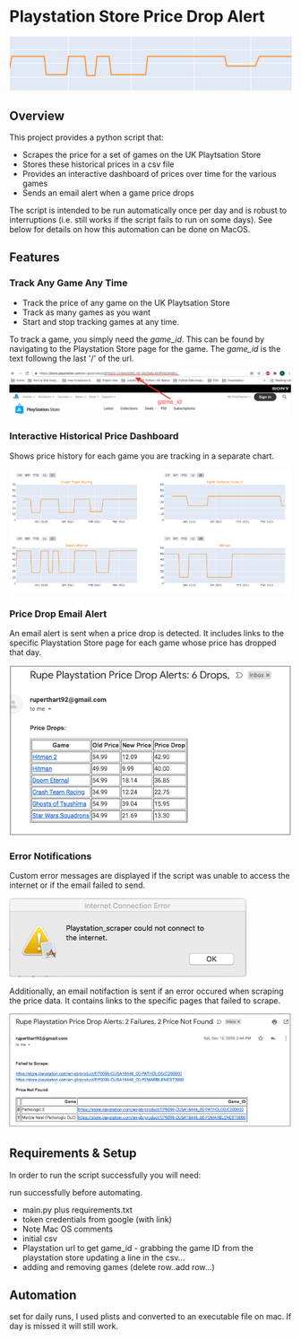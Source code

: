 # Playstation Store Price Drop Alert
![price drop graphic](https://github.com/rhart-rup/Playstation-Store-Price-Drop-Alert/blob/main/Graphics/Graph3.png?raw=true)

## Overview

This project provides a python script that: 
* Scrapes the price for a set of games on the UK Playtsation Store
* Stores these historical prices in a csv file
* Provides an interactive dashboard of prices over time for the various games  
* Sends an email alert when a game price drops

The script is intended to be run automatically once per day and is robust to interruptions (i.e. still works if the script fails to run on some days). See below for details on how this automation can be done on MacOS. 

## Features

### Track Any Game Any Time

* Track the price of any game on the UK Playtsation Store 
* Track as many games as you want
* Start and stop tracking games at any time. 

To track a game, you simply need the *game_id*. This can be found by navigating to the Playstation Store page for the game. The *game_id* is the text followng the last '/' of the url. 

![](https://github.com/rhart-rup/Playstation-Store-Price-Drop-Alert/blob/main/Graphics/game_ID%20example.png)

### Interactive Historical Price Dashboard

Shows price history for each game you are tracking in a separate chart. 

![](https://github.com/rhart-rup/Playstation-Store-Price-Drop-Alert/blob/main/Graphics/Example%20Dashboard.png)

### Price Drop Email Alert

An email alert is sent when a price drop is detected. It includes links to the specific Playstation Store page for each game whose price has dropped that day. 

![](https://github.com/rhart-rup/Playstation-Store-Price-Drop-Alert/blob/main/Graphics/Example%20email%20notification.png)  

### Error Notifications

Custom error messages are displayed if the script was unable to access the internet or if the email failed to send. 

![](https://github.com/rhart-rup/Playstation-Store-Price-Drop-Alert/blob/main/Graphics/Example%20Error%20Message.png)

Additionally, an email notifaction is sent if an error occured when scraping the price data. It contains links to the specific pages that failed to scrape.    

![](https://github.com/rhart-rup/Playstation-Store-Price-Drop-Alert/blob/main/Graphics/Failure%20Notification%20Email.png)

## Requirements & Setup

In order to run the script successfully you will need: 

run successfully before automating. 

- main.py plus requirements.txt
- token credentials from google (with link)
- Note Mac OS comments
- initial csv
- Playstation url to get game_id - grabbing the game ID from the playstation store updating a line in the csv...
- adding and removing games (delete row..add row...)

 
## Automation

set for daily runs, I used plists and converted to an executable file on mac. If day is missed it will still work. 
